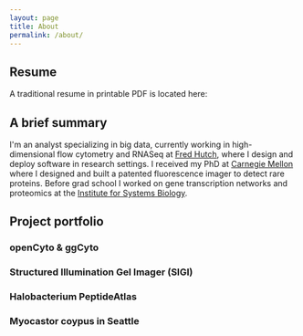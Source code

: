 ```yaml
---
layout: page
title: About
permalink: /about/
---
```


## Resume
A traditional resume in printable PDF is located here:

## A brief summary

I'm an analyst specializing in big data, currently working in high-dimensional flow cytometry and RNASeq at [Fred Hutch](https://rglab.org), where I design and deploy software in research settings. I received my PhD at [Carnegie Mellon](https://cmu.edu/bio) where I designed and built a patented fluorescence imager to detect rare proteins. Before grad school I worked on gene transcription networks and proteomics at the [Institute for Systems Biology](https://systemsbiology.org). 

## Project portfolio

### openCyto & ggCyto

### Structured Illumination Gel Imager (SIGI)

### Halobacterium PeptideAtlas 

### Myocastor coypus in Seattle




